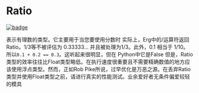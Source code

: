 # Ratio

[![badge](https://img.shields.io/endpoint.svg?url=https%3A%2F%2Fgezf7g7pd5.execute-api.ap-northeast-1.amazonaws.com%2Fdefault%2Fsource_up_to_date%3Fowner%3Derg-lang%26repos%3Derg%26ref%3Dmain%26path%3Ddoc/EN/API/types/classes/Ratio.md%26commit_hash%3Db07c17708b9141bbce788d2e5b3ad4f365d342fa)](https://gezf7g7pd5.execute-api.ap-northeast-1.amazonaws.com/default/source_up_to_date?owner=erg-lang&repos=erg&ref=main&path=doc/EN/API/types/classes/Ratio.md&commit_hash=b07c17708b9141bbce788d2e5b3ad4f365d342fa)

表示有理数的类型。它主要用于当您要使用分数时
实际上，Erg中的/运算符返回 Ratio。1/3等不被评估为 0.33333... 并且被处理为1/3。此外，0.1 相当于 1/10。所以`0.1 + 0.2 == 0.3`。这听起来很明显，但在 Python中它是False
但是，Ratio类型的效率往往比Float类型略低。在执行速度很重要且不需要精确数值的地方应该使用浮点类型。然而，正如Rob Pike所说，过早优化是万恶之源。在丢弃Ratio类型并使用Float类型之前，请进行真实的性能测试。业余爱好者无条件偏爱较轻的模具
